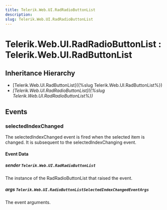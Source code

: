 ```yaml
---
title: Telerik.Web.UI.RadRadioButtonList
description:
slug: Telerik.Web.UI.RadRadioButtonList
---
```


# Telerik.Web.UI.RadRadioButtonList : Telerik.Web.UI.RadButtonList 

## Inheritance Hierarchy

* [Telerik.Web.UI.RadButtonList]({%slug Telerik.Web.UI.RadButtonList%})
* *[Telerik.Web.UI.RadRadioButtonList]({%slug Telerik.Web.UI.RadRadioButtonList%})*


## Events

### selectedIndexChanged 

The selectedIndexChanged event is fired when the selected item is changed. It is subsequent to the selectedIndexChanging event.

#### Event Data

#####  sender `Telerik.Web.UI.RadRadioButtonList`

The instance of the RadRadioButtonList that raised the event.

##### args `Telerik.Web.UI.RadioButtonListSelectedIndexChangedEventArgs`

The event arguments.  

